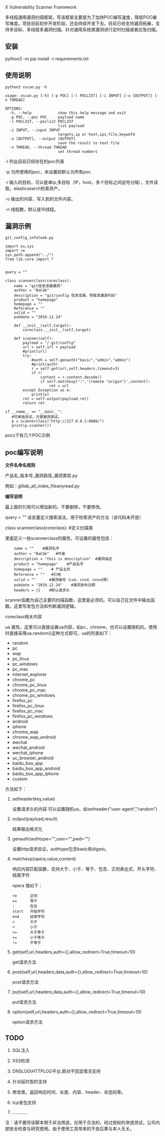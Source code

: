 X Vulnerability Scanner Framework

多线程通用漏洞扫描框架。写该框架主要是为了加快POC编写速度，降低POC编写难度。项目目前初步开发阶段，还会持续开发下去。目前已经支持漏洞拓展，支持多目标、多线程多漏洞扫描。针对通用系统类漏洞进行定时扫描或者应急扫描。

## 安装
python3 -m pip install -r requirements.txt

## 使用说明
```
python3 xscan.py -h

usage: xscan.py [-h] [-p POC] [-l POCLIST] [-i INPUT] [-o [OUTPUT]] [-n THREAD]

OPTIONS:
  -h, --help            show this help message and exit
  -p POC, --poc POC     payload name
  -l POCLIST, --poclist POCLIST
                        list payload
  -i INPUT, --input INPUT
                        targets,ip or host,ips,file,keywofd
  -o [OUTPUT], --output [OUTPUT]
                        save the result to text file
  -n THREAD, --thread THREAD
                        set thread numbers
```

-l 列出目前已经存在的poc列表

-p 为所使用的poc，未设置则默认为所有poc

-i 输入的目标，可以是单ip,多目标（IP，host，多个目标之间逗号分隔），文件读取，elasticsearch检索资产。

-o 输出的内容，写入到的文件内容。

-n 线程数，默认是10线程。

## 漏洞示例
`git_config_infoleak.py`

```
import os,sys
import re
sys.path.append("../")
from lib.core import *


query = ""

class scannerclass(coreclass):
    name = "git信息泄漏漏洞"
    author = "BaCde"
    description = "git/config 信息泄漏，导致泄漏源代码"
    product = "homepage"
    homepage = ""
    Reference = ""
    vulid = ""
    pubdate = "2019.12.24"

    def __init__(self,target):
        coreclass.__init__(self,target)

    def scanner(self):
        payload = "/.git/config"
        url = self.url + payload
        #print(url)
        try:
            #auth = self.genauth("basic","admin","admin")
            #print(auth)
            r = self.get(url,self.headers,timeout=3)
            if r:
                content = r.content.decode()
                if self.matchexp(":",'[remote "origin"]',content):
                    ret = url
        except Exception as e:
            print(e)
        ret = self.output(payload,ret)
        return ret

if __name__ == "__main__":
   #可单独测试，方便漏洞调试。
   p = scannerclass("http://127.0.0.1:8080/")
   print(p.scanner())
```

pocs下有几个POC示例

## poc编写说明

**文件名命名规则**

产品名_版本号_漏洞路径_漏洞类型.py

例如：gitlab_all_index_fileanyread.py

**编写说明**

最上面的引用可以增加新的。不要删除，不要修改。

query = ""  该变量定义搜索语法，用于检索资产的方法（该代码未开放）

class scannerclass(coreclass):  #定义扫描类

里面定义一些scannerclass的属性，可设置的属性包括：

```
    name = ""    #漏洞名字
    author = "BaCde"   #作者
    description = "this is description"  #漏洞描述
    product = "homepage"    #产品名字
    homepage = ""    # 产品主页
    Reference = ""   #引用
    vulid = ""      #漏洞编号（cve、cnvd、cnnvd等）
    pubdate = "2019.12.24"    #漏洞发布日期
    headers = {}    #默认请求头
```

scanner函数为自己主要的扫描函数，这里是必须的。可以自己在文件中输出函数。这里写发包方法和判断漏洞逻辑。

coreclass相关内容

ua 属性，这里可以直接设置ua内容，如pc，chrome，也可以设置随机的。使用时直接采用ua.random()这种方式即可。ua的列表如下：

* random
* pc
* wap
* pc_linux
* pc_windows
* pc_mac
* internet_explorer
* chrome_pc
* chrome_pc_linux
* chrome_pc_mac
* chrome_pc_windows
* firefox_pc
* firefox_pc_linux
* firefox_pc_mac
* firefox_pc_windows
* android
* iphone
* chrome_wap
* chrome_wap_android
* wechat
* wechat_android
* wechat_iphone
* uc_browser_android
* baidu_box_app
* baidu_box_app_android
* baidu_box_app_iphone
* custom

方法如下：

1. setheader(key,value)

   设置请求头的内容.可以设置随机ua，如setheader("user-agent","random")

2. output(payload,result)

   结果输出格式化

3. genauth(authtype="",user="",pwd="")

   设置http请求验证，authtype包含basic和digest。

4. matchexp(opera,value,content)

   响应内容匹配函数，支持大于、小于、等于、包含、正则表达式、开头字符、结尾字符


   opera 值如下：
   ```
   re      正则
   ==      等于
   :       包含
   start   开始字符
   end     结束字符
   >       大于
   <       小于
   >=      大于等于
   <=      小于等于
   !=      不等于
   ```

5. get(self,url,headers,auth={},allow_redirect=True,timeout=10)

   get请求方法

6. post(self,url,headers,data,auth={},allow_redirect=True,timeout=10)

   post请求方法

7. put(self,url,headers,data,auth={},allow_redirect=True,timeout=10)

   put请求方法

8. option(self,url,headers,auth={},allow_redirect=True,timeout=10)

   option请求方法

## TODO
   1. SQL注入

   2. XSS检测

   3. DNSLOG\HTTPLOG平台,即对不回显情况支持

   4. 针对延时型的支持

   5. 修改类，返回响应时间、长度、内容、header、状态码等。

   6. tcp发包支持

   7. …………

注：请不要将该脚本用于非法用途，仅用于合法的，经过授权的渗透测试，公司内部安全检查与研究使用。由于使用工具带来的不良后果与本人无关。
